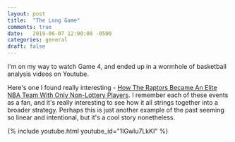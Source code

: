 ```yaml
---
layout: post
title:  "The Long Game"
comments: true
date:   2019-06-07 12:00:00 -0500
categories: general 
draft: false
---
```


I'm on my way to watch Game 4, and ended up in a wormhole of basketball analysis videos on Youtube.

Here's one I found really interesting - [How The Raptors Became An Elite NBA Team With Only Non-Lottery Players](https://www.youtube.com/watch?v=1IGwlu7LkKI). I remember each of these events as a fan, and it's really interesting to see how it all strings together into a broader strategy. Perhaps this is just another example of the past seeming so linear and intentional, but it's a cool story nonetheless.

{% include youtube.html youtube_id="1IGwlu7LkKI" %}
